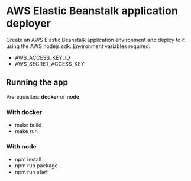# AWS Elastic Beanstalk application deployer

Create an AWS Elastic Beanstalk application environment and deploy to it using the AWS nodejs sdk. Environment variables required:
* AWS_ACCESS_KEY_ID
* AWS_SECRET_ACCESS_KEY


## Running the app

Prerequisites: **docker** or **node**

### With docker

* make build
* make run

### With node

* npm install
* npm run package
* npm run start
